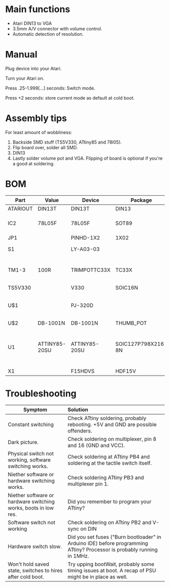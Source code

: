 # Main functions
* Atari DIN13 to VGA
* 3.5mm A/V connector with volume control.
* Automatic detection of resolution.

# Manual
Plug device into your Atari.

Turn your Atari on.

Press .25-1.999[...] seconds: Switch mode.

Press +2 seconds: store current mode as default at cold boot.

# Assembly tips
For least amount of wobbliness:
1. Backside SMD stuff (TS5V330, ATtiny85 and 78l05). 
2. Flip board over, solder all SMD.
3. DIN13
4. Lastly solder volume pot and VGA. Flipping of board is optional if you're a good at soldering.

# BOM
Part|Value|Device|Package|Description|MF|MPN|OC_FARNELL|OC_NEWARK|PACKAGE|PROD_ID|SUPPLIER|
--|--|----|----|---|--|---|-|-|-|-|-|
ATARIOUT|DIN13T|DIN13T|DIN13|||||||||
IC2|78L05F|78L05F|SOT89|POSITOIV-VOLTAGE REGULATORS||||||||
JP1||PINHD-1X2|1X02|PIN HEADER||||||||
S1||LY-A03-03||||||||COMP-12265||
TM1-3|100R|TRIMPOTTC33X|TC33X|SMT trimmer potentiometer part number TC33X||||||||
TS5V330||V330|SOIC16N|||||||||
U$1||PJ-320D||Audio jack - 3.5mm TRRS variety - two rings.||||||CONN-10676||
U$2|DB-1001N|DB-1001N|THUMB_POT|Multicomp||||||||
U1|ATTINY85-20SU|ATTINY85-20SU|SOIC127P798X216-8N|8-bit Microcontroller with In-System Programmable Flash||ATTINY85-20SU|1455164|58M3797|SOIC-8||Atmel|
X1||F15HDVS|HDF15V|SUB-D|||unknown|unknown||||


# Troubleshooting
 Symptom        | Solution|
| ------------- |:------|
|Constant switching|Check ATtiny soldering, probably rebooting. +5V and GND are possible offenders.|
|Dark picture.|Check soldering on multiplexer, pin 8 and 16 (GND and VCC).|
|Physical switch not working, software switching works.| Check soldering at ATtiny PB4 and soldering at the tactile switch itself.|
|Niether software or hardware switching works.| Check soldering ATtiny PB3 and multiplexer pin 1.|
|Niether software or hardware switching works, boots in low res.| Did you remember to program your ATtiny?|
|Software switch not working|Check soldering on ATtiny PB2 and V-sync on DIN|
|Hardware switch slow.|Did you set fuses ("Burn bootloader" in Arduino IDE) before programming ATtiny? Processor is probably running in 1MHz.|
|Won't hold saved state, switches to hires after cold boot.|Try upping bootWait, probably some timing issues at boot. A recap of PSU might be in place as well.|
